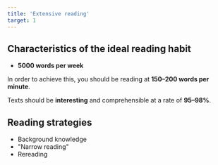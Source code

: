 ```yaml
---
title: 'Extensive reading'
target: 1
---
```


## Characteristics of the ideal reading habit

- **5000 words per week**

In order to achieve this, you should be reading at **150–200 words per minute**.

Texts should be **interesting** and comprehensible at a rate of **95–98%**.

## Reading strategies

- Background knowledge
- "Narrow reading"
- Rereading
